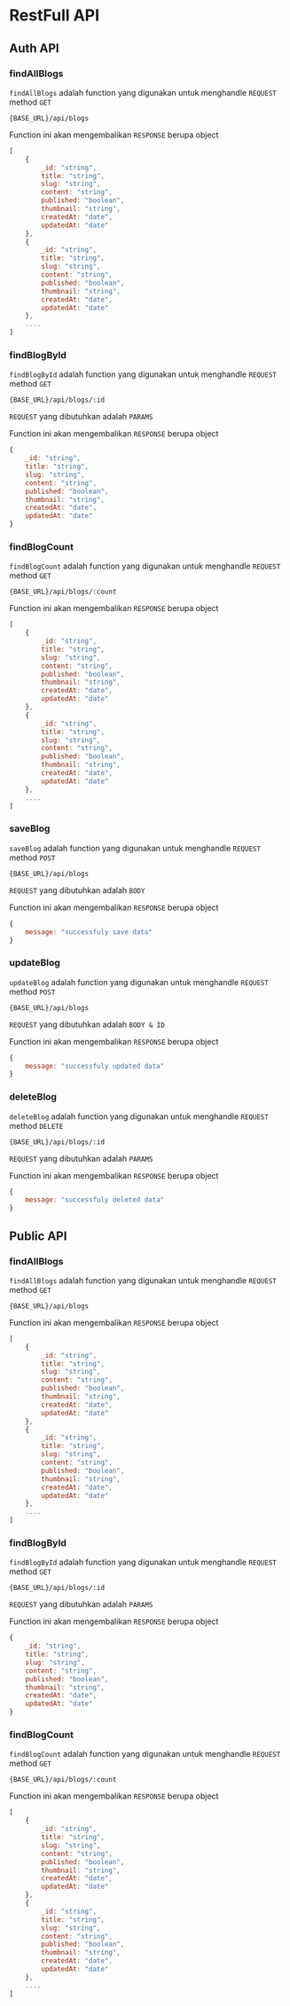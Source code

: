 # RestFull API

## Auth API

### findAllBlogs
`findAllBlogs` adalah function yang digunakan untuk menghandle `REQUEST` method `GET` 

`{BASE_URL}/api/blogs`

Function ini akan mengembalikan `RESPONSE` berupa object 

```js
[
    {
        _id: "string",
        title: "string",
        slug: "string",
        content: "string",
        published: "boolean",
        thumbnail: "string",
        createdAt: "date",
        updatedAt: "date"
    },
    {
        _id: "string",
        title: "string",
        slug: "string",
        content: "string",
        published: "boolean",
        thumbnail: "string",
        createdAt: "date",
        updatedAt: "date"
    },
    ....
]
```

### findBlogById
`findBlogById` adalah function yang digunakan untuk menghandle `REQUEST` method `GET` 

`{BASE_URL}/api/blogs/:id`

`REQUEST` yang dibutuhkan adalah `PARAMS`

Function ini akan mengembalikan `RESPONSE` berupa object 

```js
{
    _id: "string",
    title: "string",
    slug: "string",
    content: "string",
    published: "boolean",
    thumbnail: "string",
    createdAt: "date",
    updatedAt: "date"
}
```

### findBlogCount
`findBlogCount` adalah function yang digunakan untuk menghandle `REQUEST` method `GET` 

`{BASE_URL}/api/blogs/:count`

Function ini akan mengembalikan `RESPONSE` berupa object 

```js
[
    {
        _id: "string",
        title: "string",
        slug: "string",
        content: "string",
        published: "boolean",
        thumbnail: "string",
        createdAt: "date",
        updatedAt: "date"
    },
    {
        _id: "string",
        title: "string",
        slug: "string",
        content: "string",
        published: "boolean",
        thumbnail: "string",
        createdAt: "date",
        updatedAt: "date"
    },
    ....
]
```

### saveBlog
`saveBlog` adalah function yang digunakan untuk menghandle `REQUEST` method `POST` 

`{BASE_URL}/api/blogs`

`REQUEST` yang dibutuhkan adalah `BODY`

Function ini akan mengembalikan `RESPONSE` berupa object 

```js
{
    message: "successfuly save data"
}
```

### updateBlog
`updateBlog` adalah function yang digunakan untuk menghandle `REQUEST` method `POST` 

`{BASE_URL}/api/blogs`

`REQUEST` yang dibutuhkan adalah `BODY & ID`

Function ini akan mengembalikan `RESPONSE` berupa object 

```js
{
    message: "successfuly updated data"
}
```

### deleteBlog
`deleteBlog` adalah function yang digunakan untuk menghandle `REQUEST` method `DELETE` 

`{BASE_URL}/api/blogs/:id`

`REQUEST` yang dibutuhkan adalah `PARAMS`

Function ini akan mengembalikan `RESPONSE` berupa object 

```js
{
    message: "successfuly deleted data"
}
```

## Public API

### findAllBlogs
`findAllBlogs` adalah function yang digunakan untuk menghandle `REQUEST` method `GET` 

`{BASE_URL}/api/blogs`

Function ini akan mengembalikan `RESPONSE` berupa object 

```js
[
    {
        _id: "string",
        title: "string",
        slug: "string",
        content: "string",
        published: "boolean",
        thumbnail: "string",
        createdAt: "date",
        updatedAt: "date"
    },
    {
        _id: "string",
        title: "string",
        slug: "string",
        content: "string",
        published: "boolean",
        thumbnail: "string",
        createdAt: "date",
        updatedAt: "date"
    },
    ....
]
```

### findBlogById
`findBlogById` adalah function yang digunakan untuk menghandle `REQUEST` method `GET` 

`{BASE_URL}/api/blogs/:id`

`REQUEST` yang dibutuhkan adalah `PARAMS`

Function ini akan mengembalikan `RESPONSE` berupa object 

```js
{
    _id: "string",
    title: "string",
    slug: "string",
    content: "string",
    published: "boolean",
    thumbnail: "string",
    createdAt: "date",
    updatedAt: "date"
}
```

### findBlogCount
`findBlogCount` adalah function yang digunakan untuk menghandle `REQUEST` method `GET` 

`{BASE_URL}/api/blogs/:count`

Function ini akan mengembalikan `RESPONSE` berupa object 

```js
[
    {
        _id: "string",
        title: "string",
        slug: "string",
        content: "string",
        published: "boolean",
        thumbnail: "string",
        createdAt: "date",
        updatedAt: "date"
    },
    {
        _id: "string",
        title: "string",
        slug: "string",
        content: "string",
        published: "boolean",
        thumbnail: "string",
        createdAt: "date",
        updatedAt: "date"
    },
    ....
]
```